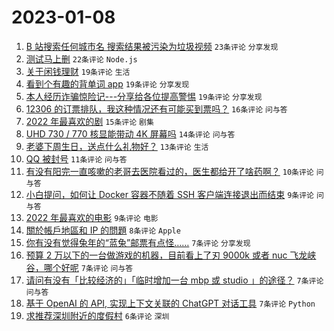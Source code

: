 # 2023-01-08

1. [B 站搜索任何城市名 搜索结果被污染为垃圾视频](https://www.v2ex.com/t/907319) `23条评论` `分享发现`
1. [测试马上删](https://www.v2ex.com/t/907317) `22条评论` `Node.js`
1. [关于闲钱理财](https://www.v2ex.com/t/907316) `19条评论` `生活`
1. [看到个有趣的背单词 app](https://www.v2ex.com/t/907301) `19条评论` `分享发现`
1. [本人经历诈骗惊险记---分享给各位提高警惕](https://www.v2ex.com/t/907297) `19条评论` `分享发现`
1. [12306 的订票排队，我这种情况还有可能买到票吗？](https://www.v2ex.com/t/907300) `16条评论` `问与答`
1. [2022 年最喜欢的剧](https://www.v2ex.com/t/907303) `15条评论` `剧集`
1. [UHD 730 / 770 核显能带动 4K 屏幕吗](https://www.v2ex.com/t/907309) `14条评论` `问与答`
1. [老婆下周生日，送点什么礼物好？](https://www.v2ex.com/t/907326) `13条评论` `生活`
1. [QQ 被封号](https://www.v2ex.com/t/907325) `11条评论` `问与答`
1. [有没有阳完一直咳嗽的老哥去医院看过的，医生都给开了啥药啊？](https://www.v2ex.com/t/907327) `10条评论` `问与答`
1. [小白提问，如何让 Docker 容器不随着 SSH 客户端连接退出而结束](https://www.v2ex.com/t/907313) `9条评论` `问与答`
1. [2022 年最喜欢的电影](https://www.v2ex.com/t/907295) `9条评论` `电影`
1. [關於帳戶地區和 IP 的問題](https://www.v2ex.com/t/907304) `8条评论` `Apple`
1. [你有没有觉得兔年的“蓝兔”邮票有点怪……](https://www.v2ex.com/t/907337) `7条评论` `分享发现`
1. [预算 2 万以下的一台做游戏的机器，目前看上了刃 9000k 或者 nuc 飞龙峡谷，哪个好呢](https://www.v2ex.com/t/907318) `7条评论` `问与答`
1. [请问有没有「比较经济的」「临时增加一台 mbp 或 studio 」的途径？](https://www.v2ex.com/t/907314) `7条评论` `问与答`
1. [基于 OpenAI 的 API, 实现上下文关联的 ChatGPT 对话工具](https://www.v2ex.com/t/907298) `7条评论` `Python`
1. [求推荐深圳附近的度假村](https://www.v2ex.com/t/907296) `6条评论` `深圳`
